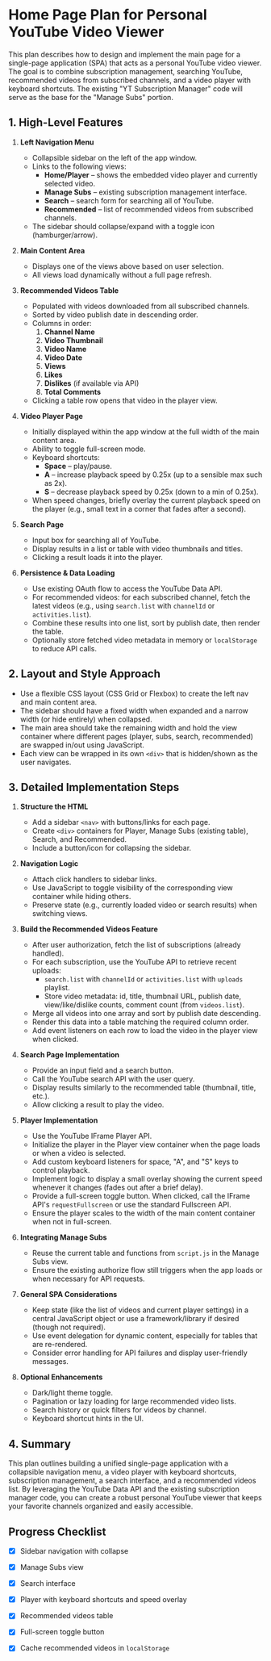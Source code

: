 # Home Page Plan for Personal YouTube Video Viewer

This plan describes how to design and implement the main page for a single-page application (SPA) that acts as a personal YouTube video viewer. The goal is to combine subscription management, searching YouTube, recommended videos from subscribed channels, and a video player with keyboard shortcuts. The existing "YT Subscription Manager" code will serve as the base for the "Manage Subs" portion.

## 1. High-Level Features

1. **Left Navigation Menu**
   - Collapsible sidebar on the left of the app window.
   - Links to the following views:
     - **Home/Player** – shows the embedded video player and currently selected video.
     - **Manage Subs** – existing subscription management interface.
     - **Search** – search form for searching all of YouTube.
     - **Recommended** – list of recommended videos from subscribed channels.
   - The sidebar should collapse/expand with a toggle icon (hamburger/arrow).

2. **Main Content Area**
   - Displays one of the views above based on user selection.
   - All views load dynamically without a full page refresh.

3. **Recommended Videos Table**
   - Populated with videos downloaded from all subscribed channels.
   - Sorted by video publish date in descending order.
   - Columns in order:
     1. **Channel Name**
     2. **Video Thumbnail**
     3. **Video Name**
     4. **Video Date**
     5. **Views**
     6. **Likes**
     7. **Dislikes** (if available via API)
     8. **Total Comments**
   - Clicking a table row opens that video in the player view.

4. **Video Player Page**
   - Initially displayed within the app window at the full width of the main content area.
   - Ability to toggle full-screen mode.
   - Keyboard shortcuts:
     - **Space** – play/pause.
     - **A** – increase playback speed by 0.25x (up to a sensible max such as 2x).
     - **S** – decrease playback speed by 0.25x (down to a min of 0.25x).
   - When speed changes, briefly overlay the current playback speed on the player (e.g., small text in a corner that fades after a second).

5. **Search Page**
   - Input box for searching all of YouTube.
   - Display results in a list or table with video thumbnails and titles.
   - Clicking a result loads it into the player.

6. **Persistence & Data Loading**
   - Use existing OAuth flow to access the YouTube Data API.
   - For recommended videos: for each subscribed channel, fetch the latest videos (e.g., using `search.list` with `channelId` or `activities.list`).
   - Combine these results into one list, sort by publish date, then render the table.
   - Optionally store fetched video metadata in memory or `localStorage` to reduce API calls.

## 2. Layout and Style Approach

- Use a flexible CSS layout (CSS Grid or Flexbox) to create the left nav and main content area.
- The sidebar should have a fixed width when expanded and a narrow width (or hide entirely) when collapsed.
- The main area should take the remaining width and hold the view container where different pages (player, subs, search, recommended) are swapped in/out using JavaScript.
- Each view can be wrapped in its own `<div>` that is hidden/shown as the user navigates.

## 3. Detailed Implementation Steps

1. **Structure the HTML**
   - Add a sidebar `<nav>` with buttons/links for each page.
   - Create `<div>` containers for Player, Manage Subs (existing table), Search, and Recommended.
   - Include a button/icon for collapsing the sidebar.

2. **Navigation Logic**
   - Attach click handlers to sidebar links.
   - Use JavaScript to toggle visibility of the corresponding view container while hiding others.
   - Preserve state (e.g., currently loaded video or search results) when switching views.

3. **Build the Recommended Videos Feature**
   - After user authorization, fetch the list of subscriptions (already handled).
   - For each subscription, use the YouTube API to retrieve recent uploads:
     - `search.list` with `channelId` or `activities.list` with `uploads` playlist.
     - Store video metadata: id, title, thumbnail URL, publish date, view/like/dislike counts, comment count (from `videos.list`).
   - Merge all videos into one array and sort by publish date descending.
   - Render this data into a table matching the required column order.
   - Add event listeners on each row to load the video in the player view when clicked.

4. **Search Page Implementation**
   - Provide an input field and a search button.
   - Call the YouTube search API with the user query.
   - Display results similarly to the recommended table (thumbnail, title, etc.).
   - Allow clicking a result to play the video.

5. **Player Implementation**
   - Use the YouTube IFrame Player API.
   - Initialize the player in the Player view container when the page loads or when a video is selected.
   - Add custom keyboard listeners for space, "A", and "S" keys to control playback.
   - Implement logic to display a small overlay showing the current speed whenever it changes (fades out after a brief delay).
   - Provide a full-screen toggle button. When clicked, call the IFrame API's `requestFullscreen` or use the standard Fullscreen API.
   - Ensure the player scales to the width of the main content container when not in full-screen.

6. **Integrating Manage Subs**
   - Reuse the current table and functions from `script.js` in the Manage Subs view.
   - Ensure the existing authorize flow still triggers when the app loads or when necessary for API requests.

7. **General SPA Considerations**
   - Keep state (like the list of videos and current player settings) in a central JavaScript object or use a framework/library if desired (though not required).
   - Use event delegation for dynamic content, especially for tables that are re-rendered.
   - Consider error handling for API failures and display user-friendly messages.

8. **Optional Enhancements**
   - Dark/light theme toggle.
   - Pagination or lazy loading for large recommended video lists.
   - Search history or quick filters for videos by channel.
   - Keyboard shortcut hints in the UI.

## 4. Summary

This plan outlines building a unified single-page application with a collapsible navigation menu, a video player with keyboard shortcuts, subscription management, a search interface, and a recommended videos list. By leveraging the YouTube Data API and the existing subscription manager code, you can create a robust personal YouTube viewer that keeps your favorite channels organized and easily accessible.

## Progress Checklist

- [x] Sidebar navigation with collapse
- [x] Manage Subs view
- [x] Search interface
- [x] Player with keyboard shortcuts and speed overlay
- [x] Recommended videos table
- [x] Full-screen toggle button
- [x] Cache recommended videos in `localStorage`

